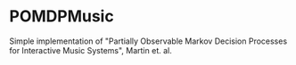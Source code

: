 # POMDPMusic
Simple implementation of "Partially Observable Markov Decision Processes for Interactive Music Systems", Martin et. al.
